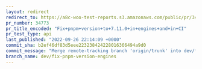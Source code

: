 ```yaml
---
layout: redirect
redirect_to: https://a8c-woo-test-reports.s3.amazonaws.com/public/pr/34773/api/index.html
pr_number: 34773
pr_title_encoded: "Fix+pnpm+version+to+7.11.0+in+engines+and+in+CI"
pr_test_type: api
last_published: "2022-09-26 22:14:09 +0000"
commit_sha: b2ef46df83d5eee223238424228016366494a9d0
commit_message: "Merge remote-tracking branch 'origin/trunk' into dev/fix-pnpm-version…"
branch_name: dev/fix-pnpm-version-engines
---
```

